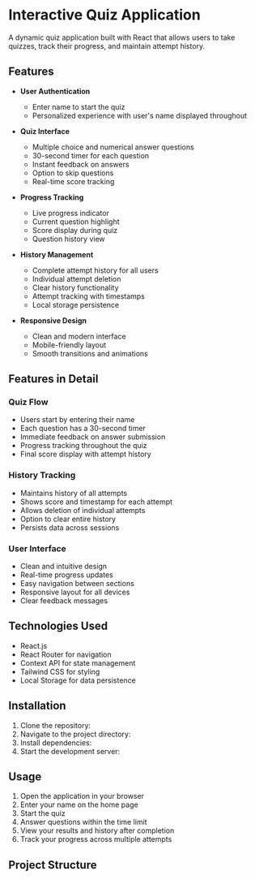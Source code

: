 # Interactive Quiz Application

A dynamic quiz application built with React that allows users to take quizzes, track their progress, and maintain attempt history.

## Features

- **User Authentication**

  - Enter name to start the quiz
  - Personalized experience with user's name displayed throughout

- **Quiz Interface**

  - Multiple choice and numerical answer questions
  - 30-second timer for each question
  - Instant feedback on answers
  - Option to skip questions
  - Real-time score tracking

- **Progress Tracking**

  - Live progress indicator
  - Current question highlight
  - Score display during quiz
  - Question history view

- **History Management**

  - Complete attempt history for all users
  - Individual attempt deletion
  - Clear history functionality
  - Attempt tracking with timestamps
  - Local storage persistence

- **Responsive Design**
  - Clean and modern interface
  - Mobile-friendly layout
  - Smooth transitions and animations

## Features in Detail

### Quiz Flow

- Users start by entering their name
- Each question has a 30-second timer
- Immediate feedback on answer submission
- Progress tracking throughout the quiz
- Final score display with attempt history

### History Tracking

- Maintains history of all attempts
- Shows score and timestamp for each attempt
- Allows deletion of individual attempts
- Option to clear entire history
- Persists data across sessions

### User Interface

- Clean and intuitive design
- Real-time progress updates
- Easy navigation between sections
- Responsive layout for all devices
- Clear feedback messages

## Technologies Used

- React.js
- React Router for navigation
- Context API for state management
- Tailwind CSS for styling
- Local Storage for data persistence

## Installation

1. Clone the repository:
2. Navigate to the project directory:
3. Install dependencies:
4. Start the development server:

## Usage

1. Open the application in your browser
2. Enter your name on the home page
3. Start the quiz
4. Answer questions within the time limit
5. View your results and history after completion
6. Track your progress across multiple attempts

## Project Structure
